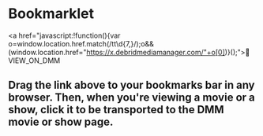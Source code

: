 # Bookmarklet

<a href="javascript:!function(){var o=window.location.href.match(/tt\d{7,}/);o&&(window.location.href="https://x.debridmediamanager.com/"+o[0])}();">🧬VIEW_ON_DMM</a>

## Drag the link above to your bookmarks bar in any browser. Then, when you're viewing a movie or a show, click it to be transported to the DMM movie or show page.

<!--
https://github.com/yowmamasita
-->
